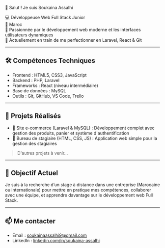  👋 Salut ! Je suis Soukaina Assalhi

💻 Développeuse Web Full Stack Junior  
📍  Maroc  
🎯 Passionnée par le développement web moderne et les interfaces utilisateurs dynamiques  
🌱 Actuellement en train de me perfectionner en Laravel, React & Git

---

 ## 🛠 Compétences Techniques

- Frontend : HTML5, CSS3, JavaScript  
- Backend : PHP, Laravel  
- Frameworks : React (niveau intermédiaire)  
- Base de données : MySQL  
- Outils : Git, GitHub, VS Code, Trello

---

## 🚀 Projets Réalisés

- 🛒 Site e-commerce (Laravel & MySQL) : Développement complet avec gestion des produits, panier et système d'authentification  
- 📂 Bureau de stagiaire (HTML, CSS, JS) : Application web simple pour la gestion des stagiaires

> D'autres projets à venir...
---



## 🎯 Objectif Actuel

Je suis à la recherche d’un stage à distance dans une entreprise (Marocaine ou internationale) pour mettre en pratique mes compétences, collaborer avec une équipe, et apprendre davantage sur le développement web Full Stack.

---

## 📫 Me contacter

- Email : soukainaassalhi9@gmail.com  
- LinkedIn : [linkedin.com/in/soukaina-assalhi](https://www.linkedin.com/in/soukaina-assalhi) 
